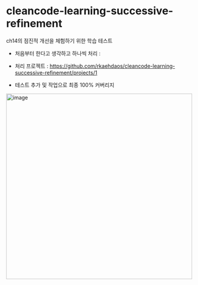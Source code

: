 # cleancode-learning-successive-refinement
ch14의 점진적 개선을 체험하기 위한 학습 테스트

- 처음부터 한다고 생각하고 하나씩 처리 : 
- 처리 프로젝트 : https://github.com/rkaehdaos/cleancode-learning-successive-refinement/projects/1

- 테스트 추가 및 작업으로 최종 100% 커버리지 
<img width="500" alt="image" src="https://user-images.githubusercontent.com/13996827/148191122-7a9b13ed-3858-4f66-b768-459b274eb83b.png">
